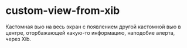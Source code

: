 # custom-view-from-xib
Кастомная вью на весь экран с появлением другой кастомной вью в центре, оторбажающей какую-то информацию, наподобие алерта, через Xib.
